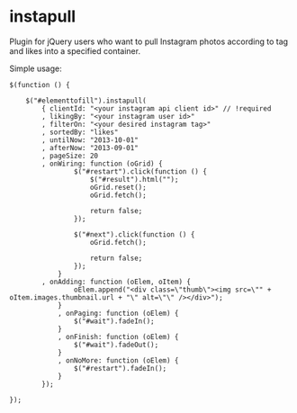 instapull
=========
Plugin for jQuery users who want to pull Instagram photos according to tag and likes into a specified container.

Simple usage:

    $(function () {

        $("#elementtofill").instapull(
            { clientId: "<your instagram api client id>" // !required
            , likingBy: "<your instagram user id>"
            , filterOn: "<your desired instagram tag>"
            , sortedBy: "likes"
            , untilNow: "2013-10-01"
            , afterNow: "2013-09-01"
            , pageSize: 20
            , onWiring: function (oGrid) {
                    $("#restart").click(function () {
                        $("#result").html("");
                        oGrid.reset();
                        oGrid.fetch();

                        return false;
                    });

                    $("#next").click(function () {
                        oGrid.fetch();

                        return false;
                    });
                }
            , onAdding: function (oElem, oItem) {
                    oElem.append("<div class=\"thumb\"><img src=\"" + oItem.images.thumbnail.url + "\" alt=\"\" /></div>");
                }
                , onPaging: function (oElem) {
                    $("#wait").fadeIn();
                }
                , onFinish: function (oElem) {
                    $("#wait").fadeOut();
                }
                , onNoMore: function (oElem) {
                    $("#restart").fadeIn();
                }
            });

    });
